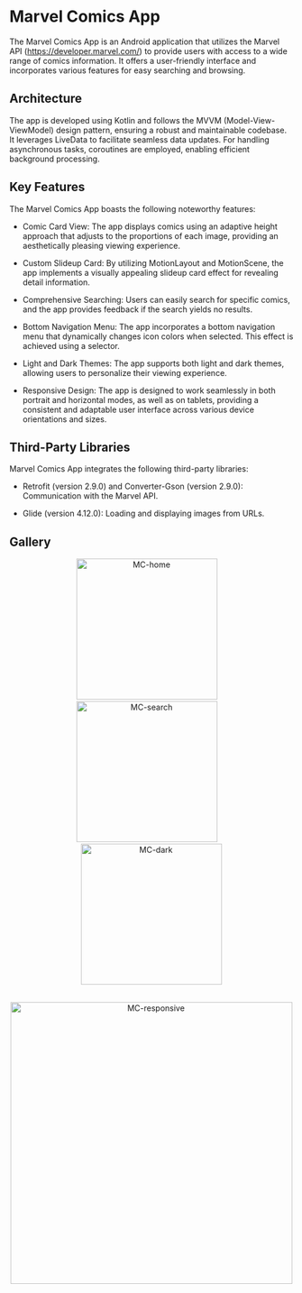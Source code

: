 # Marvel Comics App

The Marvel Comics App is an Android application that utilizes the Marvel API (https://developer.marvel.com/) to provide users with access to a wide range of comics information. It offers a user-friendly interface and incorporates various features for easy searching and browsing.

## Architecture

The app is developed using Kotlin and follows the MVVM (Model-View-ViewModel) design pattern, ensuring a robust and maintainable codebase. It leverages LiveData to facilitate seamless data updates. For handling asynchronous tasks, coroutines are employed, enabling efficient background processing.

## Key Features

The Marvel Comics App boasts the following noteworthy features:

- Comic Card View: The app displays comics using an adaptive height approach that adjusts to the proportions of each image, providing an aesthetically pleasing viewing experience.

- Custom Slideup Card: By utilizing MotionLayout and MotionScene, the app implements a visually appealing slideup card effect for revealing detail information.

- Comprehensive Searching: Users can easily search for specific comics, and the app provides feedback if the search yields no results.

- Bottom Navigation Menu: The app incorporates a bottom navigation menu that dynamically changes icon colors when selected. This effect is achieved using a selector.

- Light and Dark Themes: The app supports both light and dark themes, allowing users to personalize their viewing experience.

- Responsive Design: The app is designed to work seamlessly in both portrait and horizontal modes, as well as on tablets, providing a consistent and adaptable user interface across various device orientations and sizes.

## Third-Party Libraries

Marvel Comics App integrates the following third-party libraries:

- Retrofit (version 2.9.0) and Converter-Gson (version 2.9.0): Communication with the Marvel API.

- Glide (version 4.12.0): Loading and displaying images from URLs.

## Gallery
<p align="center">
  <img src="https://github.com/KotekKacper/Marvel_Comics_App/assets/71709842/b85bcaad-1162-4ef8-b5a0-2377b3cfd3d2" alt="MC-home" width="250">
  &nbsp;&nbsp;&nbsp;
  <img src="https://github.com/KotekKacper/Marvel_Comics_App/assets/71709842/ea0fec5c-2cfe-423f-a227-a8e2d7d70e3c" alt="MC-search" width="250">
  &nbsp;&nbsp;&nbsp;
  <img src="https://github.com/KotekKacper/Marvel_Comics_App/assets/71709842/e8760783-212c-488b-b239-0f71f6ea9cca" alt="MC-dark" width="250">
</p>

<p align="center">
  &nbsp;&nbsp;&nbsp;
  <img src="https://github.com/KotekKacper/Marvel_Comics_App/assets/71709842/75c2c7fa-2d26-44a1-8a10-06f059dcf32f" alt="MC-responsive" width="500">
  &nbsp;&nbsp;&nbsp;
</p>
